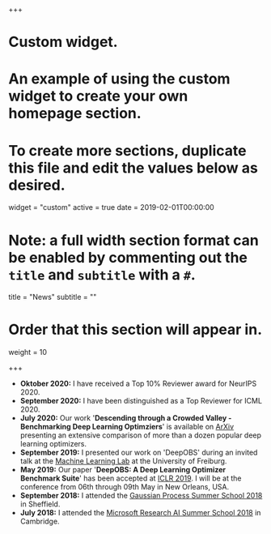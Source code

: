 +++
# Custom widget.
# An example of using the custom widget to create your own homepage section.
# To create more sections, duplicate this file and edit the values below as desired.
widget = "custom"
active = true
date = 2019-02-01T00:00:00

# Note: a full width section format can be enabled by commenting out the `title` and `subtitle` with a `#`.
title = "News"
subtitle = ""

# Order that this section will appear in.
weight = 10

+++

- **Oktober 2020:** I have received a Top 10% Reviewer award for NeurIPS 2020.
- **September 2020:** I have been distinguished as a Top Reviewer for ICML 2020.
- **July 2020:** Our work '**Descending through a Crowded Valley - Benchmarking Deep Learning Optimziers**' is available on [ArXiv](https://arxiv.org/abs/2007.01547) presenting an extensive comparison of more than a dozen popular deep learning optimizers.
- **September 2019:** I presented our work on 'DeepOBS' during an invited talk at the [Machine Learning Lab](http://aad.informatik.uni-freiburg.de/people/hutter/) at the University of Freiburg.
- **May 2019:** Our paper '**DeepOBS: A Deep Learning Optimizer Benchmark Suite**' has been accepted at [ICLR 2019](https://iclr.cc/ "ICLR 2019"). I will be at the conference from 06th through 09th May in New Orleans, USA.
- **September 2018:** I attended the [Gaussian Process Summer School 2018](http://gpss.cc/gpss18/ "GPSS18") in Sheffield.
- **July 2018:** I attended the [Microsoft Research AI Summer School 2018](https://www.microsoft.com/en-us/research/event/ai-summer-school-2018/ "Microsoft Research AI Summer School") in Cambridge.
